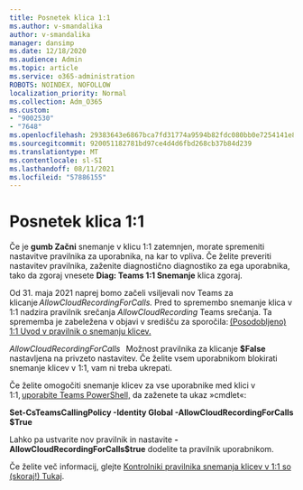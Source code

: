 ```yaml
---
title: Posnetek klica 1:1
ms.author: v-smandalika
author: v-smandalika
manager: dansimp
ms.date: 12/18/2020
ms.audience: Admin
ms.topic: article
ms.service: o365-administration
ROBOTS: NOINDEX, NOFOLLOW
localization_priority: Normal
ms.collection: Adm_O365
ms.custom:
- "9002530"
- "7648"
ms.openlocfilehash: 29383643e6867bca7fd31774a9594b82fdc080bb0e7254141e8c883ad861075e
ms.sourcegitcommit: 920051182781bd97ce4d4d6fbd268cb37b84d239
ms.translationtype: MT
ms.contentlocale: sl-SI
ms.lasthandoff: 08/11/2021
ms.locfileid: "57886155"
---
```

# <a name="11-call-recording"></a>Posnetek klica 1:1

Če je **gumb Začni** snemanje v klicu 1:1 zatemnjen, morate spremeniti nastavitve pravilnika za uporabnika, na kar to vpliva. Če želite preveriti nastavitev pravilnika, zaženite diagnostično diagnostiko za ega uporabnika, tako da zgoraj vnesete **Diag: Teams 1:1 Snemanje** klica zgoraj.     

Od 31. maja 2021 naprej bomo začeli vsiljevali nov Teams za klicanje *AllowCloudRecordingForCalls.* Pred to spremembo snemanje klica v 1:1 nadzira pravilnik srečanja *AllowCloudRecording* Teams srečanja. Ta sprememba je zabeležena v objavi v središču za sporočila: [(Posodobljeno) 1:1 Uvod v pravilnik o snemanju klicev.](https://portal.microsoft.com/Adminportal/Home?ref=MessageCenter/:/messages/MC238796)  

*AllowCloudRecordingForCalls*   Možnost pravilnika za klicanje **$False** nastavljena na privzeto nastavitev. Če želite vsem uporabnikom blokirati snemanje klicev v 1:1, vam ni treba ukrepati.  

Če želite omogočiti snemanje klicev za vse uporabnike med klici v 1:1, [uporabite Teams PowerShell,](https://docs.microsoft.com/microsoftteams/teams-powershell-install) da zaženete ta ukaz »cmdlet«: 

**Set-CsTeamsCallingPolicy -Identity Global -AllowCloudRecordingForCalls $True** 

Lahko pa ustvarite nov pravilnik in nastavite **-AllowCloudRecordingForCalls$true** dodelite ta pravilnik uporabnikom.  

Če želite več informacij, glejte [Kontrolniki pravilnika snemanja klicev v 1:1 so (skoraj!) Tukaj](https://techcommunity.microsoft.com/t5/microsoft-teams-support/1-1-call-recording-policy-controls-are-almost-here/ba-p/2217668).
